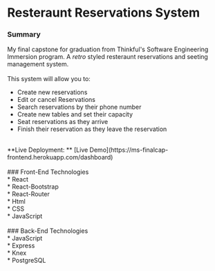 # Resteraunt Reservations System<br>
### Summary<br>
My final capstone for graduation from Thinkful's Software Engineering Immersion program. A *retro* styled resteraunt reservations and seeting management system.<br>
<br>
This system will allow you to: <br>
* Create new reservations <br>
* Edit or cancel Reservations <br>
* Search reservations by their phone number <br>
* Create new tables and set their capacity <br>
* Seat reservations as they arrive <br>
* Finish their reservation as they leave the reservation <br>
<br>
**Live Deployment: ** [Live Demo](https://ms-finalcap-frontend.herokuapp.com/dashboard) <br>
<br>
### Front-End Technologies<br>
* React<br>
* React-Bootstrap<br>
* React-Router<br>
* Html<br>
* CSS<br>
* JavaScript<br>
<br>
### Back-End Technologies<br>
* JavaScript<br>
* Express<br>
* Knex<br>
* PostgreSQL<br>
